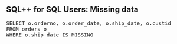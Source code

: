 ## SQL++ for SQL Users: Missing data

<pre id="example">
SELECT o.orderno, o.order_date, o.ship_date, o.custid
FROM orders o
WHERE o.ship_date IS MISSING
</pre>
